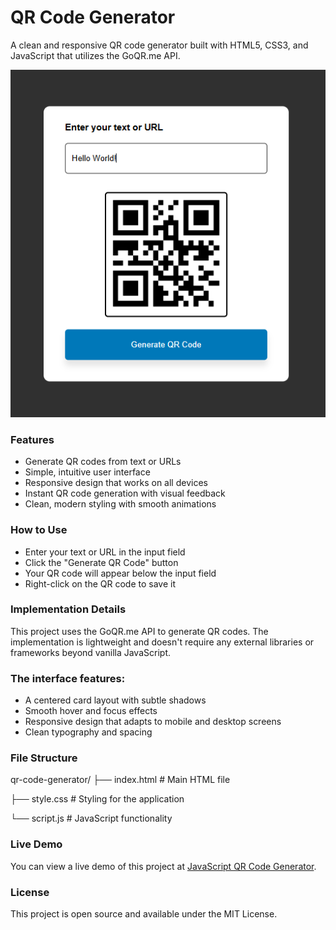 # QR Code Generator
A clean and responsive QR code generator built with HTML5, CSS3, and JavaScript that utilizes the GoQR.me API.

![image](https://github.com/thetnaing-dh/JavaScript-QR-Code-Generator/blob/8d7f0bd51826e1d9a2db2d35dca86e7823cee2b5/QR%20Code%20Generator.png)

### Features
* Generate QR codes from text or URLs
* Simple, intuitive user interface
* Responsive design that works on all devices
* Instant QR code generation with visual feedback
* Clean, modern styling with smooth animations

### How to Use
* Enter your text or URL in the input field
* Click the "Generate QR Code" button
* Your QR code will appear below the input field
* Right-click on the QR code to save it

### Implementation Details
This project uses the GoQR.me API to generate QR codes. The implementation is lightweight and doesn't require any external libraries or frameworks beyond vanilla JavaScript.

### The interface features:
* A centered card layout with subtle shadows
* Smooth hover and focus effects
* Responsive design that adapts to mobile and desktop screens
* Clean typography and spacing

### File Structure

qr-code-generator/
  ├── index.html      # Main HTML file
  
  ├── style.css       # Styling for the application
  
  └── script.js       # JavaScript functionality
  
### Live Demo
You can view a live demo of this project at [JavaScript QR Code Generator](https://thetnaing-dh.github.io/JavaScript-QR-Code-Generator/).

### License
This project is open source and available under the MIT License.
